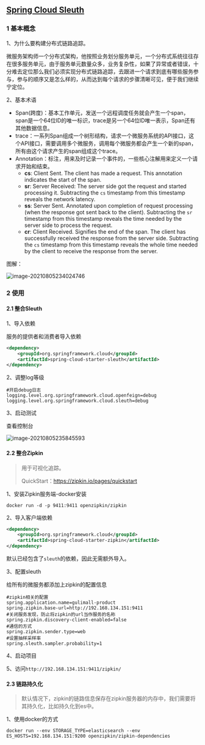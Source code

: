 ## [Spring Cloud Sleuth](https://docs.spring.io/spring-cloud-sleuth/docs/2.2.8.RELEASE/reference/html/)

### 1 基本概念

1、为什么要构建分布式链路追踪。

微服务架构师一个分布式架构，他按照业务划分服务单元，一个分布式系统往往存在很多服务单元，由于服务单元数量众多，业务复杂性，如果了异常或者错误，十分难去定位那么我们必须实现分布式链路追踪，去跟进一个请求到底有哪些服务参与，参与的顺序又是怎么样的，从而达到每个请求的步骤清晰可见，便于我们继续宁定位。

2、基本术语

- Span(跨度)：基本工作单元，发送一个远程调度任务就会产生一个span，span是一个64位ID的唯一标识，trace是另一个64位ID唯一表示，Span还有其他数据信息。
- trace：一系列Span组成一个树形结构，请求一个微服务系统的API接口，这个API接口，需要调用多个微服务，调用每个微服务都会产生一个新的span，所有由这个请求产生的span组成这个trace。
- Annotation：标注，用来及时记录一个事件的，一些核心注解用来定义一个请求开始和结束。
  - **cs**: Client Sent. The client has made a request. This annotation indicates the start of the span.
  - **sr**: Server Received: The server side got the request and started processing it. Subtracting the `cs` timestamp from this timestamp reveals the network latency.
  - **ss**: Server Sent. Annotated upon completion of request processing (when the response got sent back to the client). Subtracting the `sr` timestamp from this timestamp reveals the time needed by the server side to process the request.
  - **cr**: Client Received. Signifies the end of the span. The client has successfully received the response from the server side. Subtracting the `cs` timestamp from this timestamp reveals the whole time needed by the client to receive the response from the server.

图解：

![image-20210805234024746](https://blog-images-code1997.oss-cn-hangzhou.aliyuncs.com/java/project/gmall/02high/image-20210805234024746.png)

### 2 使用

#### 2.1 整合Sleuth

1、导入依赖

服务的提供者和消费者导入依赖

```xml
<dependency>
    <groupId>org.springframework.cloud</groupId>
    <artifactId>spring-cloud-starter-sleuth</artifactId>
</dependency>
```

2、调整log等级

```properties
#开启debug日志
logging.level.org.springframework.cloud.openfeign=debug
logging.level.org.springframework.cloud.sleuth=debug
```

3、启动测试

查看控制台

![image-20210805235845593](https://blog-images-code1997.oss-cn-hangzhou.aliyuncs.com/java/project/gmall/02high/image-20210805235845593.png)

#### 2.2 整合Zipkin

> 用于可视化追踪。
>
> QuickStart：https://zipkin.io/pages/quickstart

1、安装Zipkin服务端-docker安装

```shell
docker run -d -p 9411:9411 openzipkin/zipkin
```

2、导入客户端依赖

```xml
<dependency>
    <groupId>org.springframework.cloud</groupId>
    <artifactId>spring-cloud-starter-zipkin</artifactId>
</dependency>
```

默认已经包含了`sleuth`的依赖，因此无需额外导入。

3、配置sleuth

给所有的微服务都添加上zipkin的配置信息

```properties
#zipkin相关的配置
spring.application.name=gulimall-product
spring.zipkin.base-url=http://192.168.134.151:9411
#关闭服务发现，防止将zipkin的url当作服务的名称
spring.zipkin.discovery-client-enabled=false
#通信的方式
spring.zipkin.sender.type=web
#设置抽样采样率
spring.sleuth.sampler.probability=1
```

4、启动项目

5、访问`http://192.168.134.151:9411/zipkin/`

#### 2.3 链路持久化

> 默认情况下，zipkin的链路信息保存在zipkin服务器的内存中，我们需要将其持久化，比如持久化到es中。

1、使用docker的方式

```shell
docker run --env STORAGE_TYPE=elasticsearch --env ES_HOSTS=192.168.134.151:9200 openzipkin/zipkin-dependencies
```

